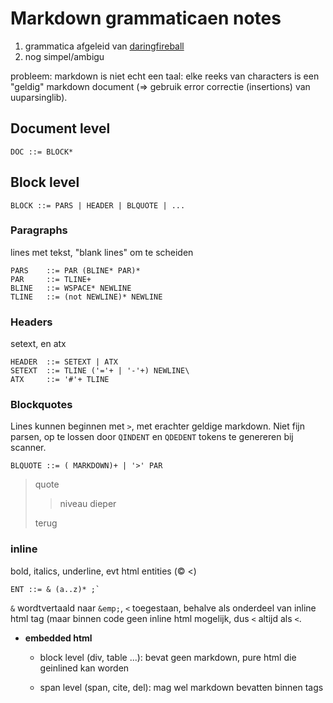 # Markdown grammaticaen notes

1. grammatica afgeleid van [daringfireball](http://daringfireball.net/projects/markdown/syntax)
2. nog simpel/ambigu

probleem: markdown is niet echt een taal: elke reeks van characters is een "geldig" markdown document (=> gebruik error correctie (insertions) van uuparsinglib). 

## Document level
    DOC ::= BLOCK*

## Block level

    BLOCK ::= PARS | HEADER | BLQUOTE | ...

 
### Paragraphs
lines met tekst, "blank lines" om te scheiden
    
    PARS    ::= PAR (BLINE* PAR)*
    PAR     ::= TLINE+
    BLINE   ::= WSPACE* NEWLINE
    TLINE   ::= (not NEWLINE)* NEWLINE


### Headers
setext, en atx

    HEADER  ::= SETEXT | ATX
    SETEXT  ::= TLINE ('='+ | '-'+) NEWLINE\
    ATX     ::= '#'+ TLINE


### Blockquotes 
Lines kunnen beginnen met `>`, met erachter geldige markdown. Niet fijn parsen, op te lossen door `QINDENT` en `QDEDENT` tokens te genereren bij scanner.  

    BLQUOTE ::= ( MARKDOWN)+ | '>' PAR

> quote
> 
>> niveau dieper
>
> terug  



### inline
bold, italics, underline, evt html entities (&copy; &lt;)

    ENT ::= & (a..z)* ;`  

`&` wordtvertaald naar `&emp;`, `<` toegestaan, behalve als onderdeel van inline html tag (maar binnen code geen inline html mogelijk, dus `<` altijd als `<`.



* **embedded html** 
	* block level (div, table ...): bevat geen markdown, pure html die geinlined kan worden
	
	* span level (span, cite, del): mag wel markdown bevatten binnen tags 